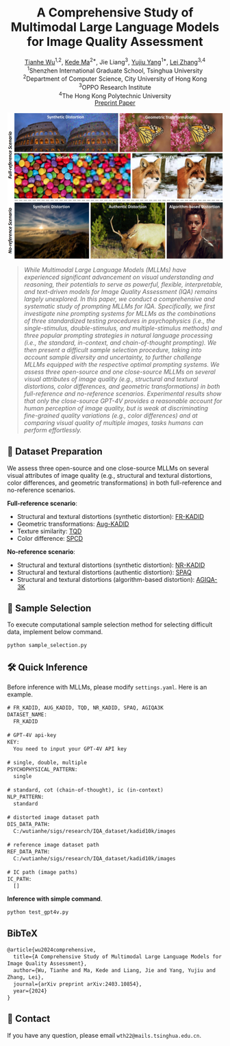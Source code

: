 <div align="center">
<div>
  <h1>
  A Comprehensive Study of Multimodal Large Language Models for Image Quality Assessment
  </h1>
</div>

<div>
  <a href="https://scholar.google.com/citations?user=QW1JtysAAAAJ&hl=en&oi=ao" target="_blank">Tianhe Wu</a><sup>1,2</sup>,
  <a href="https://scholar.google.com/citations?user=sfzOyFoAAAAJ&hl=en&oi=ao" target="_blank">Kede Ma</a><sup>2*</sup>,
  <a target="_blank">Jie Liang</a><sup>3</sup>,
  <a href="https://scholar.google.com/citations?user=4gH3sxsAAAAJ&hl=en&oi=ao" target="_blank">Yujiu Yang</a><sup>1*</sup>,
  <a href="https://scholar.google.com/citations?user=tAK5l1IAAAAJ&hl=en&oi=ao" target="_blank">Lei Zhang</a><sup>3,4</sup>
</div>

<div>
  <sup>1</sup>Shenzhen International Graduate School, Tsinghua University<br>
  <sup>2</sup>Department of Computer Science, City University of Hong Kong<br>
  <sup>3</sup>OPPO Research Institute<br>
  <sup>4</sup>The Hong Kong Polytechnic University
</div>

<div>
  <a href="https://arxiv.org/abs/2403.10854" target="_blank">Preprint Paper</a>
</div>

<p align="center">
    <img src="images/teaser.png" width="700">
</p>
</div>


> *While Multimodal Large Language Models (MLLMs) have experienced significant advancement on visual understanding and reasoning, their potentials to serve as powerful, flexible, interpretable, and text-driven models for Image Quality Assessment (IQA) remains largely unexplored. In this paper, we conduct a comprehensive and systematic study of prompting MLLMs for IQA. Specifically, we first investigate nine prompting systems for MLLMs as the combinations of three standardized testing procedures in psychophysics (i.e., the single-stimulus, double-stimulus, and multiple-stimulus methods) and three popular prompting strategies in natural language processing (i.e., the standard, in-context, and chain-of-thought prompting). We then present a difficult sample selection procedure, taking into account sample diversity and uncertainty, to further challenge MLLMs equipped with the respective optimal prompting systems. We assess three open-source and one close-source MLLMs on several visual attributes of image quality (e.g., structural and textural distortions, color differences, and geometric transformations) in both full-reference and no-reference scenarios. Experimental results show that only the close-source GPT-4V provides a reasonable account for human perception of image quality, but is weak at discriminating fine-grained quality variations (e.g., color differences) and at comparing visual quality of multiple images, tasks humans can perform effortlessly.* 


## 🔧 Dataset Preparation
We assess three open-source and one close-source MLLMs on several visual attributes of image quality (e.g., structural and textural distortions, color differences, and geometric transformations) in both full-reference and no-reference scenarios.

**Full-reference scenario**:
- Structural and textural distortions (synthetic distortion): [FR-KADID](https://database.mmsp-kn.de/kadid-10k-database.html)
- Geometric transformations: [Aug-KADID](https://drive.google.com/file/d/1F1E5Iibn5qKt58HAxQ_600ypDVSvd6sl/view?usp=drive_link)
- Texture similarity: [TQD](https://drive.google.com/file/d/1F1E5Iibn5qKt58HAxQ_600ypDVSvd6sl/view?usp=drive_link)
- Color difference: [SPCD](https://github.com/hellooks/CDNet)

**No-reference scenario**:
- Structural and textural distortions (synthetic distortion): [NR-KADID](https://database.mmsp-kn.de/kadid-10k-database.html)
- Structural and textural distortions (authentic distortion): [SPAQ](https://github.com/h4nwei/SPAQ)
- Structural and textural distortions (algorithm-based distortion): [AGIQA-3K](https://github.com/lcysyzxdxc/AGIQA-3k-Database)

## 💫 Sample Selection
To execute computational sample selection method for selecting difficult data, implement below command.
```
python sample_selection.py
```


## :hammer_and_wrench: Quick Inference
Before inference with MLLMs, please modify `settings.yaml`. Here is an example.
```
# FR_KADID, AUG_KADID, TQD, NR_KADID, SPAQ, AGIQA3K
DATASET_NAME:
  FR_KADID

# GPT-4V api-key
KEY:
  You need to input your GPT-4V API key

# single, double, multiple
PSYCHOPHYSICAL_PATTERN:
  single

# standard, cot (chain-of-thought), ic (in-context)
NLP_PATTERN:
  standard

# distorted image dataset path
DIS_DATA_PATH:
  C:/wutianhe/sigs/research/IQA_dataset/kadid10k/images

# reference image dataset path
REF_DATA_PATH:
  C:/wutianhe/sigs/research/IQA_dataset/kadid10k/images

# IC path (image paths)
IC_PATH:
  []
```

**Inference with simple command**.
```
python test_gpt4v.py
```

## BibTeX
```
@article{wu2024comprehensive,
  title={A Comprehensive Study of Multimodal Large Language Models for Image Quality Assessment},
  author={Wu, Tianhe and Ma, Kede and Liang, Jie and Yang, Yujiu and Zhang, Lei},
  journal={arXiv preprint arXiv:2403.10854},
  year={2024}
}
```

## 📧 Contact
If you have any question, please email `wth22@mails.tsinghua.edu.cn`.



